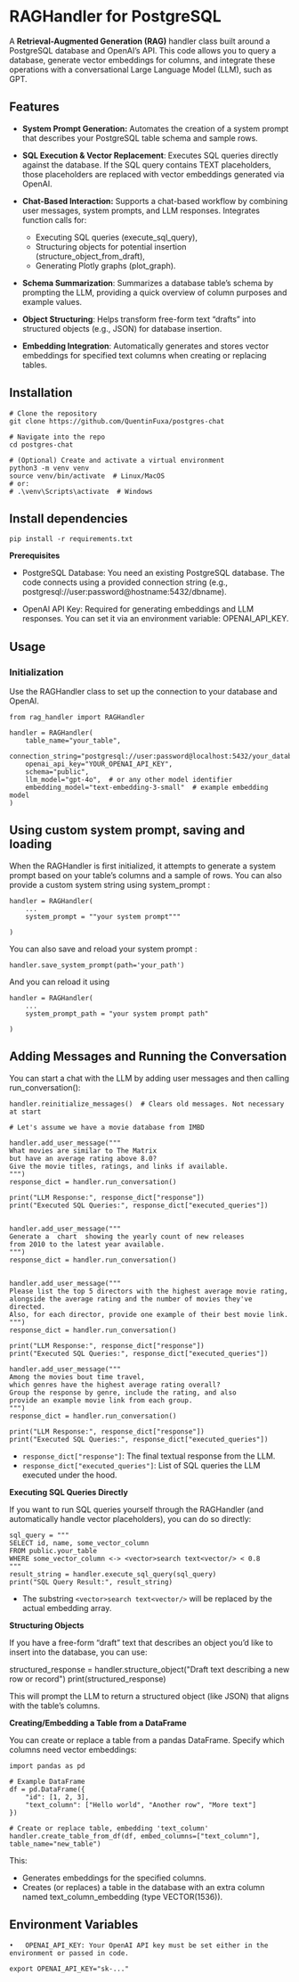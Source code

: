 # RAGHandler for PostgreSQL

A **Retrieval-Augmented Generation (RAG)** handler class built around a PostgreSQL database and OpenAI’s API. This code allows you to query a database, generate vector embeddings for columns, and integrate these operations with a conversational Large Language Model (LLM), such as GPT.

## Features

- **System Prompt Generation:** Automates the creation of a system prompt that describes your PostgreSQL table schema and sample rows.


- **SQL Execution & Vector Replacement**: Executes SQL queries directly against the database. If the SQL query contains <vector>TEXT<vector/> placeholders, those placeholders are replaced with vector embeddings generated via OpenAI.

- **Chat-Based Interaction:** Supports a chat-based workflow by combining user messages, system prompts, and LLM responses. Integrates function calls for:

 	- Executing SQL queries (execute_sql_query),
 	- Structuring objects for potential insertion (structure_object_from_draft),
	-	Generating Plotly graphs (plot_graph).

- **Schema Summarization**: Summarizes a database table’s schema by prompting the LLM, providing a quick overview of column purposes and example values.

- **Object Structuring**: Helps transform free-form text “drafts” into structured objects (e.g., JSON) for database insertion.

- **Embedding Integration**: Automatically generates and stores vector embeddings for specified text columns when creating or replacing tables.


## Installation

```
# Clone the repository
git clone https://github.com/QuentinFuxa/postgres-chat

# Navigate into the repo
cd postgres-chat

# (Optional) Create and activate a virtual environment
python3 -m venv venv
source venv/bin/activate  # Linux/MacOS
# or:
# .\venv\Scripts\activate  # Windows
```


## Install dependencies

```
pip install -r requirements.txt
```


**Prerequisites**

-	PostgreSQL Database: You need an existing PostgreSQL database. The code connects using a provided connection string (e.g., postgresql://user:password@hostname:5432/dbname).

-	OpenAI API Key: Required for generating embeddings and LLM responses. You can set it via an environment variable: OPENAI_API_KEY.

## Usage

### Initialization

Use the RAGHandler class to set up the connection to your database and OpenAI.

```
from rag_handler import RAGHandler

handler = RAGHandler(
    table_name="your_table",
    connection_string="postgresql://user:password@localhost:5432/your_database",
    openai_api_key="YOUR_OPENAI_API_KEY",
    schema="public",
    llm_model="gpt-4o",  # or any other model identifier
    embedding_model="text-embedding-3-small"  # example embedding model
)
```

## Using custom system prompt, saving and loading

When the RAGHandler is first initialized, it attempts to generate a system prompt based on your table’s columns and a sample of rows. You can also provide a custom system string using system_prompt :

```
handler = RAGHandler(
    ...
	system_prompt = ""your system prompt"""

)
```

You can also save and reload your system prompt :

```
handler.save_system_prompt(path='your_path')
```

And you can reload it using 

```
handler = RAGHandler(
    ...
	system_prompt_path = "your system prompt path"

)
```


## Adding Messages and Running the Conversation

You can start a chat with the LLM by adding user messages and then calling run_conversation():

```
handler.reinitialize_messages()  # Clears old messages. Not necessary at start

# Let's assume we have a movie database from IMBD

handler.add_user_message("""
What movies are similar to The Matrix
but have an average rating above 8.0?
Give the movie titles, ratings, and links if available.
""")
response_dict = handler.run_conversation()

print("LLM Response:", response_dict["response"])
print("Executed SQL Queries:", response_dict["executed_queries"])


handler.add_user_message("""
Generate a  chart  showing the yearly count of new releases 
from 2010 to the latest year available.
""")
response_dict = handler.run_conversation()


handler.add_user_message("""
Please list the top 5 directors with the highest average movie rating, 
alongside the average rating and the number of movies they've directed. 
Also, for each director, provide one example of their best movie link.
""")
response_dict = handler.run_conversation()

print("LLM Response:", response_dict["response"])
print("Executed SQL Queries:", response_dict["executed_queries"])

handler.add_user_message("""
Among the movies bout time travel, 
which genres have the highest average rating overall? 
Group the response by genre, include the rating, and also 
provide an example movie link from each group.
""")
response_dict = handler.run_conversation()

print("LLM Response:", response_dict["response"])
print("Executed SQL Queries:", response_dict["executed_queries"])

```

- ```response_dict["response"]```: The final textual response from the LLM.
- ```response_dict["executed_queries"]```: List of SQL queries the LLM executed under the hood.

**Executing SQL Queries Directly**

If you want to run SQL queries yourself through the RAGHandler (and automatically handle vector placeholders), you can do so directly:

```
sql_query = """
SELECT id, name, some_vector_column
FROM public.your_table
WHERE some_vector_column <-> <vector>search text<vector/> < 0.8
"""
result_string = handler.execute_sql_query(sql_query)
print("SQL Query Result:", result_string)
```

- The substring ```<vector>search text<vector/>``` will be replaced by the actual embedding array.

**Structuring Objects**

If you have a free-form “draft” text that describes an object you’d like to insert into the database, you can use:

structured_response = handler.structure_object("Draft text describing a new row or record")
print(structured_response)

This will prompt the LLM to return a structured object (like JSON) that aligns with the table’s columns.

**Creating/Embedding a Table from a DataFrame**

You can create or replace a table from a pandas DataFrame. Specify which columns need vector embeddings:

```
import pandas as pd

# Example DataFrame
df = pd.DataFrame({
    "id": [1, 2, 3],
    "text_column": ["Hello world", "Another row", "More text"]
})

# Create or replace table, embedding 'text_column'
handler.create_table_from_df(df, embed_columns=["text_column"], table_name="new_table")
```

This:

- Generates embeddings for the specified columns.
- Creates (or replaces) a table in the database with an extra column named text_column_embedding (type VECTOR(1536)).

## Environment Variables
	•	OPENAI_API_KEY: Your OpenAI API key must be set either in the environment or passed in code.

```
export OPENAI_API_KEY="sk-..."
```
